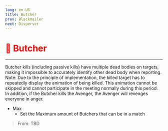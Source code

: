 ```yaml
---
lang: en-US
title: Butcher
prev: Blackmailer
next: Disperser
---
```


# <font color=red>🔪 <b>Butcher</b></font> <Badge text="Impostor" type="tip" vertical="middle"/>
---

Butcher kills (including passive kills) have multiple dead bodies on targets, making it impossible to accurately identify other dead body when reporting. Note: Due to the principle of implementation, the killed target has to repeatedly display the animation of being killed. This animation cannot be skipped and cannot participate in the meeting normally during this period. In addition, if the Butcher kills the Avenger, the Avenger will revenges everyone in anger.
* Max
  * Set the Maximum amount of Butchers that can be in a match

> From: TBD